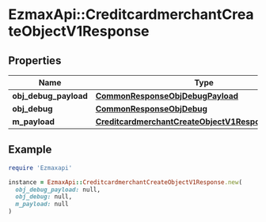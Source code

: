 # EzmaxApi::CreditcardmerchantCreateObjectV1Response

## Properties

| Name | Type | Description | Notes |
| ---- | ---- | ----------- | ----- |
| **obj_debug_payload** | [**CommonResponseObjDebugPayload**](CommonResponseObjDebugPayload.md) |  |  |
| **obj_debug** | [**CommonResponseObjDebug**](CommonResponseObjDebug.md) |  | [optional] |
| **m_payload** | [**CreditcardmerchantCreateObjectV1ResponseMPayload**](CreditcardmerchantCreateObjectV1ResponseMPayload.md) |  |  |

## Example

```ruby
require 'Ezmaxapi'

instance = EzmaxApi::CreditcardmerchantCreateObjectV1Response.new(
  obj_debug_payload: null,
  obj_debug: null,
  m_payload: null
)
```

